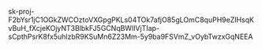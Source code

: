 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
